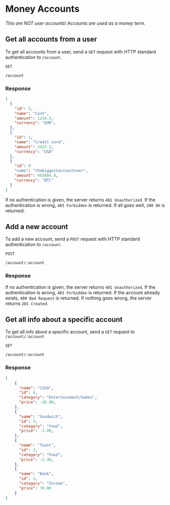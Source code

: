 # Money Accounts
*This are NOT user accounts! Accounts are used as a money term.*
## Get all accounts from a user
To get all accounts from a user, send a `GET` request with HTTP standard authentication to `/account`.

`GET`
```
/account
```  
### Response
```json
[
  {
    "id": 2,
    "name": "Cash",
    "amount": 1234.5,
    "currency": "EUR",
  },
  {
    "id": 1,
    "name": "Credit card",
    "amount": 5432.1,
    "currency": "USD"
  },
  {
    "id": 0
    "name": "thebiggestaccountever",
    "amount": 493884.0,
    "currency": "BTC"
  }
]
```
If no authentication is given, the server returns `401 Unauthorized`. If the authentication is wrong, `403 Forbidden` is returned. If all goes well, `200 OK` is returned.

## Add a new account
To add a new account, send a `POST` request with HTTP standard authentication to `/account`.

`POST`
```
/account/:account
```
### Response
If no authentication is given, the server returns `401 Unauthorized`. If the authentication is wrong, `403 Forbidden` is returned. If the account already exists, `400 Bad Request` is returned. If nothing goes wrong, the server returns `201 Created`.

## Get all info about a specific account
To get all info about a specific account, send a `GET` request to `/account/:account`

`GET`
```
/account/:account
```
### Response
```json
[
    {
      "name": "CSGO",
      "id": 4,
      "category": "Entertainment/Games",
      "price": -20.00,
    },
    {
      "name": "Sandwich",
      "id": 3,
      "category": "Food",
      "price": -3.99,
    },
    {
      "name": "Toast",
      "id": 2,
      "category": "Food",
      "price": -2.30,
    },
    {
      "name": "Bank",
      "id": 1,
      "category": "Income",
      "price": 70.00
    }
]
```
